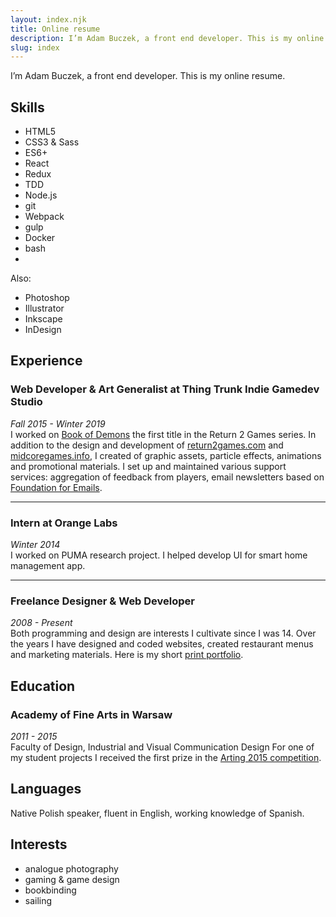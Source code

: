```yaml
---
layout: index.njk
title: Online resume
description: I’m Adam Buczek, a front end developer. This is my online resume.
slug: index
---
```

I’m Adam Buczek, a front end developer. This is my online resume.

Skills
---
<span class="max-3-col">

- HTML5
- CSS3 & Sass
- ES6+
- React
- Redux
- TDD
- Node.js
- git
- Webpack
- gulp
- Docker
- bash
- 
</span>

Also:

<span class="max-3-col">

- Photoshop
- Illustrator
- Inkscape
- InDesign

</span>

Experience
---
### Web Developer & Art Generalist at Thing Trunk Indie Gamedev Studio  
*Fall 2015 - Winter 2019*  
I worked on [Book of Demons](https://store.steampowered.com/app/449960/Book_of_Demons/) the first title in the Return 2 Games series. In addition to the design and development of [return2games.com](https://return2games.com/) and [midcoregames.info](https://midcoregames.info/), I created of graphic assets, particle effects, animations and promotional materials. I set up and maintained various support services: aggregation of feedback from players, email newsletters based on [Foundation for Emails](https://foundation.zurb.com/emails.html).

----------------------------------

### Intern at Orange Labs
*Winter 2014*  
I worked on PUMA research project. I helped develop UI for smart home management app.

----------------------------------

### Freelance Designer & Web Developer
*2008 - Present*  
Both programming and design are interests I cultivate since I was 14. Over the years I have designed and coded websites, created restaurant menus and marketing materials. Here is my short [print portfolio](https://dev.adambuczek.com/print-portfolio/).

Education
---
### Academy of Fine Arts in Warsaw
*2011 - 2015*  
Faculty of Design, Industrial and Visual Communication Design
For one of my student projects I received the first prize in the [Arting 2015 competition](http://artingwystawa.flid.pl/energometr-a-buczek-m-nowicki-pierwsza-nagroda/).

Languages
---
Native Polish speaker, fluent in English, working knowledge of Spanish.

Interests
---
<span class="max-2-col">

- analogue photography
- gaming & game design
- bookbinding
- sailing

</span>
